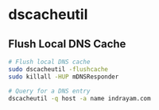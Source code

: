 # dscacheutil

## Flush Local DNS Cache

```bash
# Flush local DNS cache
sudo dscacheutil -flushcache
sudo killall -HUP mDNSResponder

# Query for a DNS entry
dscacheutil -q host -a name indrayam.com
```